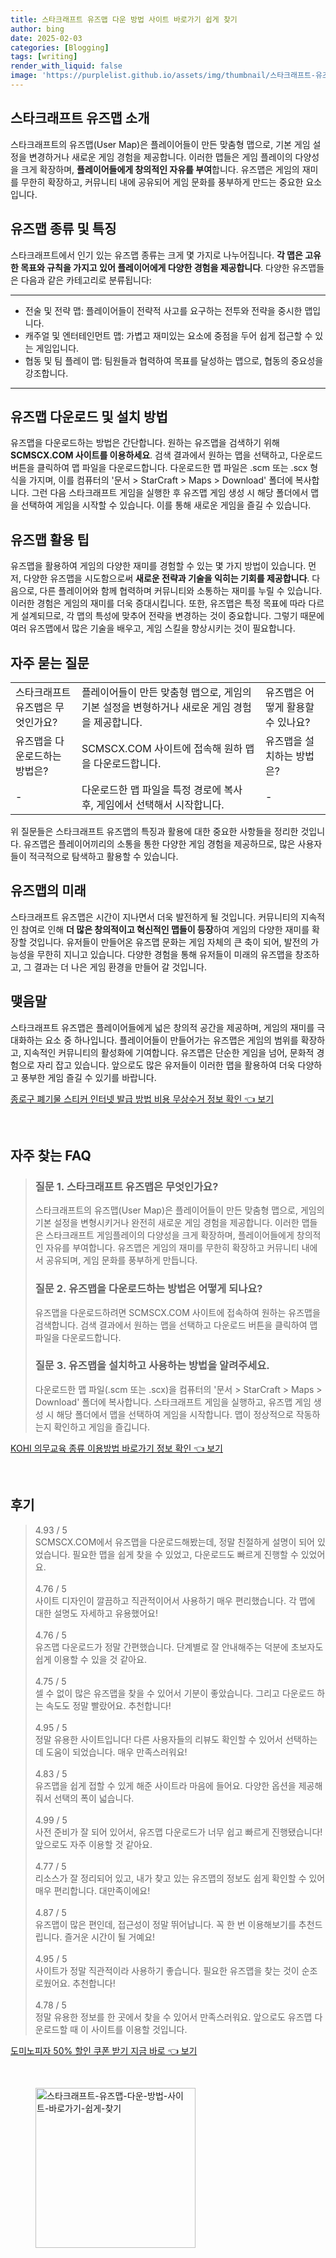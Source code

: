 ```yaml
---
title: 스타크래프트 유즈맵 다운 방법 사이트 바로가기 쉽게 찾기
author: bing
date: 2025-02-03
categories: [Blogging]
tags: [writing]
render_with_liquid: false
image: 'https://purplelist.github.io/assets/img/thumbnail/스타크래프트-유즈맵-다운-방법-사이트-바로가기-쉽게-찾기.webp'
---
```



<h2 id='스타크래프트 유즈맵 소개'>스타크래프트 유즈맵 소개</h2>

<p>스타크래프트의 유즈맵(User Map)은 플레이어들이 만든 맞춤형 맵으로, 기본 게임 설정을 변경하거나 새로운 게임 경험을 제공합니다. 이러한 맵들은 게임 플레이의 다양성을 크게 확장하며, <b>플레이어들에게 창의적인 자유를 부여</b>합니다. 유즈맵은 게임의 재미를 무한히 확장하고, 커뮤니티 내에 공유되어 게임 문화를 풍부하게 만드는 중요한 요소입니다.</p>

<h2 id='유즈맵 종류 및 특징'>유즈맵 종류 및 특징</h2>

<p>스타크래프트에서 인기 있는 유즈맵 종류는 크게 몇 가지로 나누어집니다. <b>각 맵은 고유한 목표와 규칙을 가지고 있어 플레이어에게 다양한 경험을 제공합니다</b>. 다양한 유즈맵들은 다음과 같은 카테고리로 분류됩니다:</p>

<hr />

<ul>
    <li>전술 및 전략 맵: 플레이어들이 전략적 사고를 요구하는 전투와 전략을 중시한 맵입니다.</li>
    <li>캐주얼 및 엔터테인먼트 맵: 가볍고 재미있는 요소에 중점을 두어 쉽게 접근할 수 있는 게임입니다.</li>
    <li>협동 및 팀 플레이 맵: 팀원들과 협력하여 목표를 달성하는 맵으로, 협동의 중요성을 강조합니다.</li>
</ul>

<hr />

<h2 id='유즈맵 다운로드 및 설치 방법'>유즈맵 다운로드 및 설치 방법</h2>

<p>유즈맵을 다운로드하는 방법은 간단합니다. 원하는 유즈맵을 검색하기 위해 <b>SCMSCX.COM 사이트를 이용하세요</b>. 검색 결과에서 원하는 맵을 선택하고, 다운로드 버튼을 클릭하여 맵 파일을 다운로드합니다. 다운로드한 맵 파일은 .scm 또는 .scx 형식을 가지며, 이를 컴퓨터의 '문서 > StarCraft > Maps > Download' 폴더에 복사합니다. 그런 다음 스타크래프트 게임을 실행한 후 유즈맵 게임 생성 시 해당 폴더에서 맵을 선택하여 게임을 시작할 수 있습니다. 이를 통해 새로운 게임을 즐길 수 있습니다.</p>

<h2 id='유즈맵 활용 팁'>유즈맵 활용 팁</h2>

<p>유즈맵을 활용하여 게임의 다양한 재미를 경험할 수 있는 몇 가지 방법이 있습니다. 먼저, 다양한 유즈맵을 시도함으로써 <b>새로운 전략과 기술을 익히는 기회를 제공합니다</b>. 다음으로, 다른 플레이어와 함께 협력하며 커뮤니티와 소통하는 재미를 누릴 수 있습니다. 이러한 경험은 게임의 재미를 더욱 증대시킵니다. 또한, 유즈맵은 특정 목표에 따라 다르게 설계되므로, 각 맵의 특성에 맞추어 전략을 변경하는 것이 중요합니다. 그렇기 때문에 여러 유즈맵에서 많은 기술을 배우고, 게임 스킬을 향상시키는 것이 필요합니다.</p>

<h2 id='자주 묻는 질문'>자주 묻는 질문</h2>

<table>
    <tr>
        <td>스타크래프트 유즈맵은 무엇인가요?</td>
        <td>플레이어들이 만든 맞춤형 맵으로, 게임의 기본 설정을 변형하거나 새로운 게임 경험을 제공합니다.</td>
        <td>유즈맵은 어떻게 활용할 수 있나요?</td>
    </tr>
    <tr>
        <td>유즈맵을 다운로드하는 방법은?</td>
        <td>SCMSCX.COM 사이트에 접속해 원하 맵을 다운로드합니다.</td>
        <td>유즈맵을 설치하는 방법은?</td>
    </tr>
    <tr>
        <td>-</td>
        <td>다운로드한 맵 파일을 특정 경로에 복사 후, 게임에서 선택해서 시작합니다.</td>
        <td>-</td>
    </tr>
</table>

<p>위 질문들은 스타크래프트 유즈맵의 특징과 활용에 대한 중요한 사항들을 정리한 것입니다. 유즈맵은 플레이어끼리의 소통을 통한 다양한 게임 경험을 제공하므로, 많은 사용자들이 적극적으로 탐색하고 활용할 수 있습니다.</p>

<h2 id='유즈맵의 미래'>유즈맵의 미래</h2>

<p>스타크래프트 유즈맵은 시간이 지나면서 더욱 발전하게 될 것입니다. 커뮤니티의 지속적인 참여로 인해 <b>더 많은 창의적이고 혁신적인 맵들이 등장</b>하여 게임의 다양한 재미를 확장할 것입니다. 유저들이 만들어온 유즈맵 문화는 게임 자체의 큰 축이 되어, 발전의 가능성을 무한히 지니고 있습니다. 다양한 경험을 통해 유저들이 미래의 유즈맵을 창조하고, 그 결과는 더 나은 게임 환경을 만들어 갈 것입니다.</p>

<h2 id='맺음말'>맺음말</h2>

<p>스타크래프트 유즈맵은 플레이어들에게 넓은 창의적 공간을 제공하며, 게임의 재미를 극대화하는 요소 중 하나입니다. 플레이어들이 만들어가는 유즈맵은 게임의 범위를 확장하고, 지속적인 커뮤니티의 활성화에 기여합니다. 유즈맵은 단순한 게임을 넘어, 문화적 경험으로 자리 잡고 있습니다. 앞으로도 많은 유저들이 이러한 맵을 활용하여 더욱 다양하고 풍부한 게임 즐길 수 있기를 바랍니다.</p>


<p><a class="click-button" title="종로구 폐기물 스티커 인터넷 발급 방법 비용 무상수거 정보 확인" href="https://purplelist.github.io/posts/%EC%A2%85%EB%A1%9C%EA%B5%AC-%ED%8F%90%EA%B8%B0%EB%AC%BC-%EC%8A%A4%ED%8B%B0%EC%BB%A4-%EC%9D%B8%ED%84%B0%EB%84%B7-%EB%B0%9C%EA%B8%89-%EB%B0%A9%EB%B2%95-%EB%B9%84%EC%9A%A9-%EB%AC%B4%EC%83%81%EC%88%98%EA%B1%B0-%EC%A0%95%EB%B3%B4-%ED%99%95%EC%9D%B8/" rel="dofollow">종로구 폐기물 스티커 인터넷 발급 방법 비용 무상수거 정보 확인 👈 보기</a></p><br>
<h2 id='자주_찾는_FAQ'>자주 찾는 FAQ</h2>
<div itemscope="" itemtype="https://schema.org/FAQPage">
<blockquote>
<div itemscope="" itemprop="mainEntity" itemtype="https://schema.org/Question">
<h3 itemprop="name">질문 1. 스타크래프트 유즈맵은 무엇인가요?</h3>
<div itemscope="" itemprop="acceptedAnswer" itemtype="https://schema.org/Answer">
<span itemprop="text">
<p>스타크래프트의 유즈맵(User Map)은 플레이어들이 만든 맞춤형 맵으로, 게임의 기본 설정을 변형시키거나 완전히 새로운 게임 경험을 제공합니다. 이러한 맵들은 스타크래프트 게임플레이의 다양성을 크게 확장하며, 플레이어들에게 창의적인 자유를 부여합니다. 유즈맵은 게임의 재미를 무한히 확장하고 커뮤니티 내에서 공유되며, 게임 문화를 풍부하게 만듭니다.</p>
</span>
</div>
</div>
<div itemscope="" itemprop="mainEntity" itemtype="https://schema.org/Question">
<h3 itemprop="name">질문 2. 유즈맵을 다운로드하는 방법은 어떻게 되나요?</h3>
<div itemscope="" itemprop="acceptedAnswer" itemtype="https://schema.org/Answer">
<span itemprop="text">
<p>유즈맵을 다운로드하려면 SCMSCX.COM 사이트에 접속하여 원하는 유즈맵을 검색합니다. 검색 결과에서 원하는 맵을 선택하고 다운로드 버튼을 클릭하여 맵 파일을 다운로드합니다.</p>
</span>
</div>
</div>
<div itemscope="" itemprop="mainEntity" itemtype="https://schema.org/Question">
<h3 itemprop="name">질문 3. 유즈맵을 설치하고 사용하는 방법을 알려주세요.</h3>
<div itemscope="" itemprop="acceptedAnswer" itemtype="https://schema.org/Answer">
<span itemprop="text">
<p>다운로드한 맵 파일(.scm 또는 .scx)을 컴퓨터의 '문서 > StarCraft > Maps > Download' 폴더에 복사합니다. 스타크래프트 게임을 실행하고, 유즈맵 게임 생성 시 해당 폴더에서 맵을 선택하여 게임을 시작합니다. 맵이 정상적으로 작동하는지 확인하고 게임을 즐깁니다.</p>
</span>
</div>
</div>
</blockquote>
</div>
<p><a class="click-button" title="KOHI 의무교육 종류 이용방법 바로가기 정보 확인" href="https://purplelist.github.io/posts/KOHI-%EC%9D%98%EB%AC%B4%EA%B5%90%EC%9C%A1-%EC%A2%85%EB%A5%98-%EC%9D%B4%EC%9A%A9%EB%B0%A9%EB%B2%95-%EB%B0%94%EB%A1%9C%EA%B0%80%EA%B8%B0-%EC%A0%95%EB%B3%B4-%ED%99%95%EC%9D%B8/" rel="dofollow">KOHI 의무교육 종류 이용방법 바로가기 정보 확인 👈 보기</a></p><br>
<h2 id='후기'>후기</h2>
<div itemscope itemtype="https://schema.org/Product">
  <blockquote>
  <div itemprop="review" itemscope itemtype="https://schema.org/Review">
      <div itemprop="reviewRating" itemscope itemtype="https://schema.org/Rating"> <span itemprop="ratingValue">4.93</span> / <span itemprop="bestRating">5</span> </div>
      <span itemprop="reviewBody">SCMSCX.COM에서 유즈맵을 다운로드해봤는데, 정말 친절하게 설명이 되어 있었습니다. 필요한 맵을 쉽게 찾을 수 있었고, 다운로드도 빠르게 진행할 수 있었어요.</span>
  </div>
  <br>
  <div itemprop="review" itemscope itemtype="https://schema.org/Review">
      <div itemprop="reviewRating" itemscope itemtype="https://schema.org/Rating"> <span itemprop="ratingValue">4.76</span> / <span itemprop="bestRating">5</span> </div>
      <span itemprop="reviewBody">사이트 디자인이 깔끔하고 직관적이어서 사용하기 매우 편리했습니다. 각 맵에 대한 설명도 자세하고 유용했어요!</span>
  </div>
  <br>
  <div itemprop="review" itemscope itemtype="https://schema.org/Review">
      <div itemprop="reviewRating" itemscope itemtype="https://schema.org/Rating"> <span itemprop="ratingValue">4.76</span> / <span itemprop="bestRating">5</span> </div>
      <span itemprop="reviewBody">유즈맵 다운로드가 정말 간편했습니다. 단계별로 잘 안내해주는 덕분에 초보자도 쉽게 이용할 수 있을 것 같아요.</span>
  </div>
  <br>
  <div itemprop="review" itemscope itemtype="https://schema.org/Review">
      <div itemprop="reviewRating" itemscope itemtype="https://schema.org/Rating"> <span itemprop="ratingValue">4.75</span> / <span itemprop="bestRating">5</span> </div>
      <span itemprop="reviewBody">셀 수 없이 많은 유즈맵을 찾을 수 있어서 기분이 좋았습니다. 그리고 다운로드 하는 속도도 정말 빨랐어요. 추천합니다!</span>
  </div>
  <br>
  <div itemprop="review" itemscope itemtype="https://schema.org/Review">
      <div itemprop="reviewRating" itemscope itemtype="https://schema.org/Rating"> <span itemprop="ratingValue">4.95</span> / <span itemprop="bestRating">5</span> </div>
      <span itemprop="reviewBody">정말 유용한 사이트입니다! 다른 사용자들의 리뷰도 확인할 수 있어서 선택하는 데 도움이 되었습니다. 매우 만족스러워요!</span>
  </div>
  <br>
  <div itemprop="review" itemscope itemtype="https://schema.org/Review">
      <div itemprop="reviewRating" itemscope itemtype="https://schema.org/Rating"> <span itemprop="ratingValue">4.83</span> / <span itemprop="bestRating">5</span> </div>
      <span itemprop="reviewBody">유즈맵을 쉽게 접할 수 있게 해준 사이트라 마음에 들어요. 다양한 옵션을 제공해줘서 선택의 폭이 넓습니다.</span>
  </div>
  <br>
  <div itemprop="review" itemscope itemtype="https://schema.org/Review">
      <div itemprop="reviewRating" itemscope itemtype="https://schema.org/Rating"> <span itemprop="ratingValue">4.99</span> / <span itemprop="bestRating">5</span> </div>
      <span itemprop="reviewBody">사전 준비가 잘 되어 있어서, 유즈맵 다운로드가 너무 쉽고 빠르게 진행됐습니다! 앞으로도 자주 이용할 것 같아요.</span>
  </div>
  <br>
  <div itemprop="review" itemscope itemtype="https://schema.org/Review">
      <div itemprop="reviewRating" itemscope itemtype="https://schema.org/Rating"> <span itemprop="ratingValue">4.77</span> / <span itemprop="bestRating">5</span> </div>
      <span itemprop="reviewBody">리소스가 잘 정리되어 있고, 내가 찾고 있는 유즈맵의 정보도 쉽게 확인할 수 있어 매우 편리합니다. 대만족이에요!</span>
  </div>
  <br>
  <div itemprop="review" itemscope itemtype="https://schema.org/Review">
      <div itemprop="reviewRating" itemscope itemtype="https://schema.org/Rating"> <span itemprop="ratingValue">4.87</span> / <span itemprop="bestRating">5</span> </div>
      <span itemprop="reviewBody">유즈맵이 많은 편인데, 접근성이 정말 뛰어납니다. 꼭 한 번 이용해보기를 추천드립니다. 즐거운 시간이 될 거예요!</span>
  </div>
  <br>
  <div itemprop="review" itemscope itemtype="https://schema.org/Review">
      <div itemprop="reviewRating" itemscope itemtype="https://schema.org/Rating"> <span itemprop="ratingValue">4.95</span> / <span itemprop="bestRating">5</span> </div>
      <span itemprop="reviewBody">사이트가 정말 직관적이라 사용하기 좋습니다. 필요한 유즈맵을 찾는 것이 순조로웠어요. 추천합니다!</span>
  </div>
  <br>
  <div itemprop="review" itemscope itemtype="https://schema.org/Review">
      <div itemprop="reviewRating" itemscope itemtype="https://schema.org/Rating"> <span itemprop="ratingValue">4.78</span> / <span itemprop="bestRating">5</span> </div>
      <span itemprop="reviewBody">정말 유용한 정보를 한 곳에서 찾을 수 있어서 만족스러워요. 앞으로도 유즈맵 다운로드할 때 이 사이트를 이용할 것입니다.</span>
  </div>
  </blockquote>
</div>
<p><a class="click-button" title="도미노피자 50% 할인 쿠폰 받기 지금 바로" href="https://purplelist.github.io/posts/%EB%8F%84%EB%AF%B8%EB%85%B8%ED%94%BC%EC%9E%90-50-%ED%95%A0%EC%9D%B8-%EC%BF%A0%ED%8F%B0-%EB%B0%9B%EA%B8%B0-%EC%A7%80%EA%B8%88-%EB%B0%94%EB%A1%9C/" rel="dofollow">도미노피자 50% 할인 쿠폰 받기 지금 바로 👈 보기</a></p><br>
<figure class="image"><img src="https://purplelist.github.io/assets/img/thumbnail/스타크래프트-유즈맵-다운-방법-사이트-바로가기-쉽게-찾기.webp" alt="스타크래프트-유즈맵-다운-방법-사이트-바로가기-쉽게-찾기" width="256" height="256"></figure>